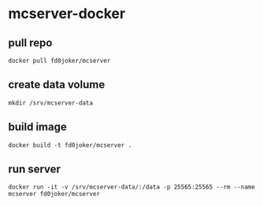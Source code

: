 # mcserver-docker
## pull repo
```docker pull fd0joker/mcserver```
## create data volume
```mkdir /srv/mcserver-data```
## build image
```docker build -t fd0joker/mcserver .```
## run server
```docker run -it -v /srv/mcserver-data/:/data -p 25565:25565 --rm --name mcserver fd0joker/mcserver```
